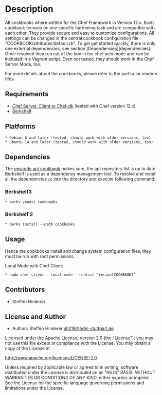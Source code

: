 # Description 
All cookbooks where written for the Chef Framework in Version 12.x. Each cookbook focuses on one specific hardening task and are compatible with each other. They provide secure and easy to customize configurations. All settings can be changed in the central cookbook configuration file "COOKBOOK/attributes/default.rb".
To get get started quickly, there is only one external dependencies, see section [Dependencies][dependencies]. Once resolved they run out of the box in the chef solo mode and can be included in a Vagrant script. Even not tested, they should work in the Chef Server Mode, too.

For more details about the cookbooks, please refer to the particular readme files.

## Requirements
* [Chef Server, Client or Chef-dk](https://www.chef.io) (tested with Chef version 12.x)
* [Berkshelf](http://berkshelf.com/)

## Platforms 
    * Debian 8 and later (tested, should work with older versions, too)
    * Ubuntu 14 and later (tested, should work with older versions, too)

## Dependencies
The [opscode apt cookbook](https://github.com/opscode-cookbooks/apt) makes sure, the apt reposítory list is up to date. 
Berkshelf is used as a dependency management tool. To resolve and install all the dependencies `cd` into the directory and execute following command:

### Berkshelf3
    * berks vendor cookbooks

### Berkshelf 2
    * berks install --path cookbooks

## Usage
Hence the cookbooks install and change system configuration files, they must be run with root permissions.

Local Mode with Chef Client:

    * sudo chef-client --local-mode --runlist 'recipe[COOKBOOK]'
    
    
## Contributors
* Steffen Hinderer

## License and Author
 * Author:: Steffen Hinderer sh219@hdm-stuttgart.de
 
Licensed under the Apache License, Version 2.0 (the "License"); you may not use this file except in compliance with the License. You may obtain a copy of the License at

http://www.apache.org/licenses/LICENSE-2.0

Unless required by applicable law or agreed to in writing, software distributed under the License is distributed on an "AS IS" BASIS, WITHOUT WARRANTIES OR CONDITIONS OF ANY KIND, either express or implied. See the License for the specific language governing permissions and limitations under the License.

